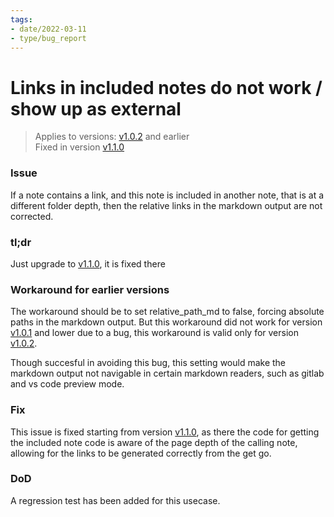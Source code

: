 ```yaml
---
tags:
- date/2022-03-11
- type/bug_report
---
```

   
# Links in included notes do not work / show up as external   
> Applies to versions: [v1.0.2](../Changelog/v1.0.2.md) and earlier   
> Fixed in version [v1.1.0](../Changelog/v1.1.0.md)   
   
### Issue   
If a note contains a link, and this note is included in another note, that is at a different folder depth, then the relative links in the markdown output are not corrected.   
   
### tl;dr   
Just upgrade to [v1.1.0](../Changelog/v1.1.0.md), it is fixed there   
   
### Workaround for earlier versions   
The workaround should be to set relative_path_md to false, forcing absolute paths in the markdown output. But this workaround did not work for version [v1.0.1](../Changelog/v1.0.1.md) and lower due to a bug, this workaround is valid only for version [v1.0.2](../Changelog/v1.0.2.md).   
   
Though succesful in avoiding this bug, this setting would make the markdown output not navigable in certain markdown readers, such as gitlab and vs code preview mode.   
   
### Fix   
This issue is fixed starting from version [v1.1.0](../Changelog/v1.1.0.md), as there the code for getting the included note code is aware of the page depth of the calling note, allowing for the links to be generated correctly from the get go.   
   
### DoD   
A regression test has been added for this usecase.